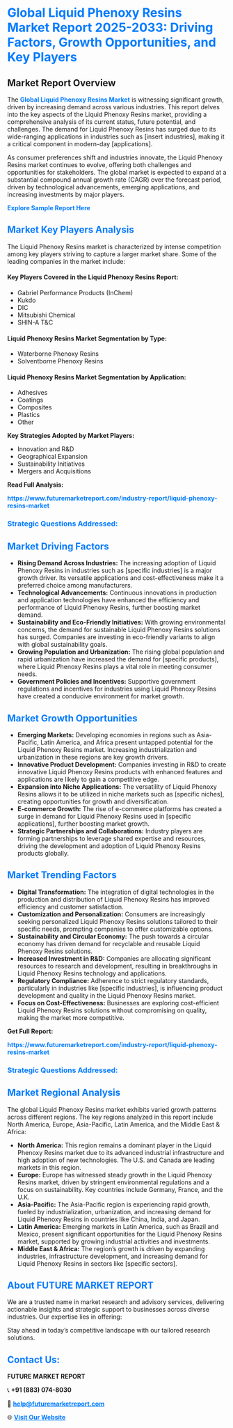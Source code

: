 <h1 style="color: #007BFF;">Global Liquid Phenoxy Resins Market Report 2025-2033: Driving Factors, Growth Opportunities, and Key Players</h1>

<section id="overview">
<h2>Market Report Overview</h2>
<p>The <a href="https://www.futuremarketreport.com/industry-report/liquid-phenoxy-resins-market" style="color: #007BFF; text-decoration: none;"><strong>Global Liquid Phenoxy Resins Market</strong></a> is witnessing significant growth, driven by increasing demand across various industries. This report delves into the key aspects of the Liquid Phenoxy Resins market, providing a comprehensive analysis of its current status, future potential, and challenges. The demand for Liquid Phenoxy Resins has surged due to its wide-ranging applications in industries such as [insert industries], making it a critical component in modern-day [applications].</p>
<p>As consumer preferences shift and industries innovate, the Liquid Phenoxy Resins market continues to evolve, offering both challenges and opportunities for stakeholders. The global market is expected to expand at a substantial compound annual growth rate (CAGR) over the forecast period, driven by technological advancements, emerging applications, and increasing investments by major players.</p>
</section>

<section id="overview">
<p><a href="https://www.futuremarketreport.com/request-sample/reportId=114659" style="color: #007BFF; text-decoration: none;"><strong>Explore Sample Report Here</strong></a></p>
</section>

<section id="key-players">
<h2 style="color: #007BFF;">Market Key Players Analysis</h2>
<p>The Liquid Phenoxy Resins market is characterized by intense competition among key players striving to capture a larger market share. Some of the leading companies in the market include:</p>
<h4>Key Players Covered in the Liquid Phenoxy Resins Report:</h4>
<ul><li>Gabriel Performance Products (InChem)</li><li>Kukdo</li><li>DIC</li><li>Mitsubishi Chemical</li><li>SHIN-A T&amp;C</li></ul>
<h4>Liquid Phenoxy Resins Market Segmentation by Type:</h4>
<ul><li>Waterborne Phenoxy Resins</li><li>Solventborne Phenoxy Resins</li></ul>

<h4>Liquid Phenoxy Resins Market Segmentation by Application:</h4>
<ul><li>Adhesives</li><li>Coatings</li><li>Composites</li><li>Plastics</li><li>Other</li></ul>
<p><strong>Key Strategies Adopted by Market Players:</strong></p>
<ul>
<li>Innovation and R&D</li>
<li>Geographical Expansion</li>
<li>Sustainability Initiatives</li>
<li>Mergers and Acquisitions</li>
</ul>
</section>

<section>
<p><strong>Read Full Analysis: </strong></p><a href="https://www.futuremarketreport.com/industry-report/liquid-phenoxy-resins-market" style="color: #007BFF; text-decoration: none;"><strong>https://www.futuremarketreport.com/industry-report/liquid-phenoxy-resins-market</strong></a>
<h3 style="color: #007BFF;">Strategic Questions Addressed:</h3>
</section>

<section id="driving-factors">
<h2 style="color: #007BFF;">Market Driving Factors</h2>
<ul>
<li><strong>Rising Demand Across Industries:</strong> The increasing adoption of Liquid Phenoxy Resins in industries such as [specific industries] is a major growth driver. Its versatile applications and cost-effectiveness make it a preferred choice among manufacturers.</li>
<li><strong>Technological Advancements:</strong> Continuous innovations in production and application technologies have enhanced the efficiency and performance of Liquid Phenoxy Resins, further boosting market demand.</li>
<li><strong>Sustainability and Eco-Friendly Initiatives:</strong> With growing environmental concerns, the demand for sustainable Liquid Phenoxy Resins solutions has surged. Companies are investing in eco-friendly variants to align with global sustainability goals.</li>
<li><strong>Growing Population and Urbanization:</strong> The rising global population and rapid urbanization have increased the demand for [specific products], where Liquid Phenoxy Resins plays a vital role in meeting consumer needs.</li>
<li><strong>Government Policies and Incentives:</strong> Supportive government regulations and incentives for industries using Liquid Phenoxy Resins have created a conducive environment for market growth.</li>
</ul>
</section>

<section id="growth-opportunities">
<h2 style="color: #007BFF;">Market Growth Opportunities</h2>
<ul>
<li><strong>Emerging Markets:</strong> Developing economies in regions such as Asia-Pacific, Latin America, and Africa present untapped potential for the Liquid Phenoxy Resins market. Increasing industrialization and urbanization in these regions are key growth drivers.</li>
<li><strong>Innovative Product Development:</strong> Companies investing in R&D to create innovative Liquid Phenoxy Resins products with enhanced features and applications are likely to gain a competitive edge.</li>
<li><strong>Expansion into Niche Applications:</strong> The versatility of Liquid Phenoxy Resins allows it to be utilized in niche markets such as [specific niches], creating opportunities for growth and diversification.</li>
<li><strong>E-commerce Growth:</strong> The rise of e-commerce platforms has created a surge in demand for Liquid Phenoxy Resins used in [specific applications], further boosting market growth.</li>
<li><strong>Strategic Partnerships and Collaborations:</strong> Industry players are forming partnerships to leverage shared expertise and resources, driving the development and adoption of Liquid Phenoxy Resins products globally.</li>
</ul>
</section>

<section id="trending-factors">
<h2 style="color: #007BFF;">Market Trending Factors</h2>
<ul>
<li><strong>Digital Transformation:</strong> The integration of digital technologies in the production and distribution of Liquid Phenoxy Resins has improved efficiency and customer satisfaction.</li>
<li><strong>Customization and Personalization:</strong> Consumers are increasingly seeking personalized Liquid Phenoxy Resins solutions tailored to their specific needs, prompting companies to offer customizable options.</li>
<li><strong>Sustainability and Circular Economy:</strong> The push towards a circular economy has driven demand for recyclable and reusable Liquid Phenoxy Resins solutions.</li>
<li><strong>Increased Investment in R&D:</strong> Companies are allocating significant resources to research and development, resulting in breakthroughs in Liquid Phenoxy Resins technology and applications.</li>
<li><strong>Regulatory Compliance:</strong> Adherence to strict regulatory standards, particularly in industries like [specific industries], is influencing product development and quality in the Liquid Phenoxy Resins market.</li>
<li><strong>Focus on Cost-Effectiveness:</strong> Businesses are exploring cost-efficient Liquid Phenoxy Resins solutions without compromising on quality, making the market more competitive.</li>
</ul>
</section>

<section>
<p><strong>Get Full Report: </strong></p><a href="https://www.futuremarketreport.com/industry-report/liquid-phenoxy-resins-market" style="color: #007BFF; text-decoration: none;"><strong>https://www.futuremarketreport.com/industry-report/liquid-phenoxy-resins-market</strong></a>
<h3 style="color: #007BFF;">Strategic Questions Addressed:</h3>
</section>


<section id="regional-analysis">
<h2 style="color: #007BFF;">Market Regional Analysis</h2>
<p>The global Liquid Phenoxy Resins market exhibits varied growth patterns across different regions. The key regions analyzed in this report include North America, Europe, Asia-Pacific, Latin America, and the Middle East & Africa:</p>
<ul>
<li><strong>North America:</strong> This region remains a dominant player in the Liquid Phenoxy Resins market due to its advanced industrial infrastructure and high adoption of new technologies. The U.S. and Canada are leading markets in this region.</li>
<li><strong>Europe:</strong> Europe has witnessed steady growth in the Liquid Phenoxy Resins market, driven by stringent environmental regulations and a focus on sustainability. Key countries include Germany, France, and the U.K.</li>
<li><strong>Asia-Pacific:</strong> The Asia-Pacific region is experiencing rapid growth, fueled by industrialization, urbanization, and increasing demand for Liquid Phenoxy Resins in countries like China, India, and Japan.</li>
<li><strong>Latin America:</strong> Emerging markets in Latin America, such as Brazil and Mexico, present significant opportunities for the Liquid Phenoxy Resins market, supported by growing industrial activities and investments.</li>
<li><strong>Middle East & Africa:</strong> The region’s growth is driven by expanding industries, infrastructure development, and increasing demand for Liquid Phenoxy Resins in sectors like [specific sectors].</li>
</ul>
</section>

<footer>
<h2 style="color: #007BFF;">About FUTURE MARKET REPORT</h2>
<p>We are a trusted name in market research and advisory services, delivering actionable insights and strategic support to businesses across diverse industries. Our expertise lies in offering:</p>

<p>Stay ahead in today’s competitive landscape with our tailored research solutions.</p>

<h2 style="color: #007BFF;">Contact Us:</h2>
<p><strong>FUTURE MARKET REPORT</strong></p>
<p>📞 <strong>+91 (883) 074-8030</strong></p>
<p>📧 <strong><a href="mailto:help@futuremarketreport.com" style="color: #007BFF;">help@futuremarketreport.com</a></strong></p>
<p>🌐 <strong><a href="https://www.futuremarketreport.com/" style="color: #007BFF;">Visit Our Website</a></strong></p>
</footer>